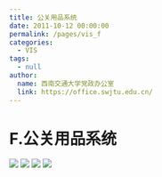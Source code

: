 ```yaml
---
title: 公关用品系统
date: 2011-10-12 00:00:00
permalink: /pages/vis_f
categories: 
  - VIS
tags: 
  - null
author: 
  name: 西南交通大学党政办公室
  link: https://office.swjtu.edu.cn/
---
```



# F.公关用品系统

![](/img/vis/69.jpg)
![](/img/vis/70.jpg)
![](/img/vis/71.jpg)
![](/img/vis/72.jpg)
